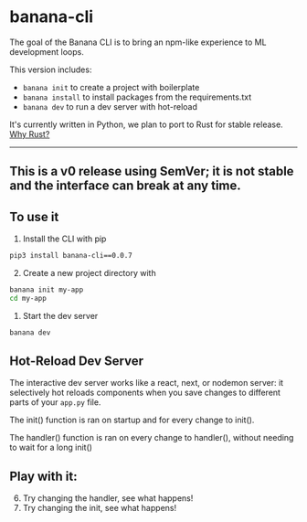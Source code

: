 # banana-cli

The goal of the Banana CLI is to bring an npm-like experience to ML development loops. 

This version includes:
- `banana init` to create a project with boilerplate
- `banana install` to install packages from the requirements.txt
- `banana dev` to run a dev server with hot-reload

It's currently written in Python, we plan to port to Rust for stable release. [Why Rust?](https://giphy.com/gifs/aFbTasXn1GINgiEbzr)

---
This is a v0 release using SemVer; it is not stable and the interface can break at any time.
---

## To use it

1. Install the CLI with pip
```bash
pip3 install banana-cli==0.0.7
```

2. Create a new project directory with 
```bash
banana init my-app
cd my-app
```
1. Start the dev server
```bash
banana dev
```

## Hot-Reload Dev Server

The interactive dev server works like a react, next, or nodemon server: it selectively hot reloads components when you save changes to different parts of your `app.py` file.

The init() function is ran on startup and for every change to init().

The handler() function is ran on every change to handler(), without needing to wait for a long init()

## Play with it:

6. Try changing the handler, see what happens!
7. Try changing the init, see what happens!
